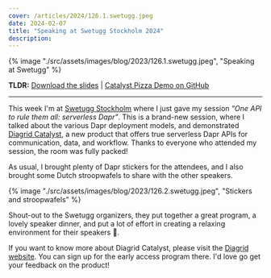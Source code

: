 ```yaml
---
cover: /articles/2024/126.1.swetugg.jpeg
date: 2024-02-07
title: "Speaking at Swetugg Stockholm 2024"
description:
---
```


{% image "./src/assets/images/blog/2023/126.1.swetugg.jpeg", "Speaking at Swetugg" %}

**TLDR:** <a href="/articles/2024/126.swetugg-serverless-dapr.pdf" target="_blank">Download the slides</a> | <a href="https://github.com/diagrid-labs/catalyst-pizza-demo" target="_blank">Catalyst Pizza Demo on GitHub</a>

---

This week I'm at [Swetugg Stockholm](https://www.swetugg.se/sthlm-2024) where I just gave my session _"One API to rule them all: serverless Dapr"_. This is a brand-new session, where I talked about the various Dapr deployment models, and demonstrated [Diagrid Catalyst](https://www.diagrid.io/catalyst), a new product that offers true serverless Dapr APIs for communication, data, and workflow. Thanks to everyone who attended my session, the room was fully packed!

As usual, I brought plenty of Dapr stickers for the attendees, and I also brought some Dutch stroopwafels to share with the other speakers.

{% image "./src/assets/images/blog/2023/126.2.swetugg.jpeg", "Stickers and stroopwafels" %}

Shout-out to the Swetugg organizers, they put together a great program, a lovely speaker dinner, and put a lot of effort in creating a relaxing environment for their speakers 🙏.

If you want to know more about Diagrid Catalyst, please visit the [Diagrid website](https://www.diagrid.io/catalyst). You can sign up for the early access program there. I'd love go get your feedback on the product!